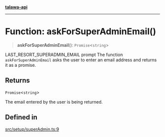 [**talawa-api**](../../../README.md)

***

# Function: askForSuperAdminEmail()

> **askForSuperAdminEmail**(): `Promise`\<`string`\>

LAST_RESORT_SUPERADMIN_EMAIL prompt
The function `askForSuperAdminEmail` asks the user to enter an email address and returns it as a promise.

## Returns

`Promise`\<`string`\>

The email entered by the user is being returned.

## Defined in

[src/setup/superAdmin.ts:9](https://github.com/Suyash878/talawa-api/blob/e4413cec641a837926071678fed3c7f67234e31e/src/setup/superAdmin.ts#L9)
